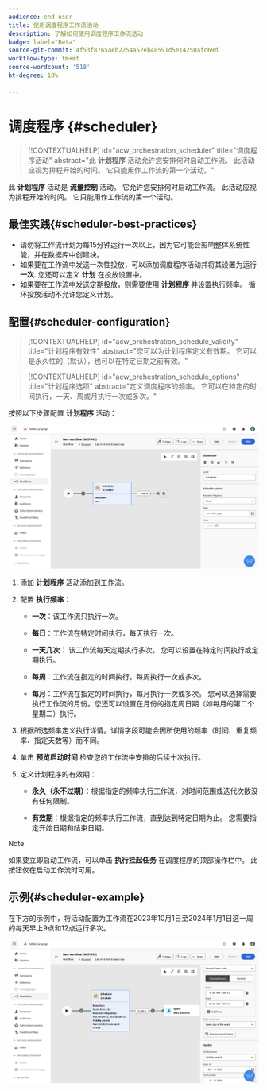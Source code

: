 ```yaml
---
audience: end-user
title: 使用调度程序工作流活动
description: 了解如何使用调度程序工作流活动
badge: label="Beta"
source-git-commit: 4f53f8765aeb2254a52eb48591d5e14250afc69d
workflow-type: tm+mt
source-wordcount: '518'
ht-degree: 10%

---
```



# 调度程序 {#scheduler}


>[!CONTEXTUALHELP]
>id="acw_orchestration_scheduler"
>title="调度程序活动"
>abstract="此 **计划程序** 活动允许您安排何时启动工作流。 此活动应视为排程开始的时间。 它只能用作工作流的第一个活动。"


此 **计划程序** 活动是 **流量控制** 活动。 它允许您安排何时启动工作流。 此活动应视为排程开始的时间。 它只能用作工作流的第一个活动。

## 最佳实践{#scheduler-best-practices}

* 请勿将工作流计划为每15分钟运行一次以上，因为它可能会影响整体系统性能，并在数据库中创建块。
* 如果要在工作流中发送一次性投放，可以添加调度程序活动并将其设置为运行 **一次**. 您还可以定义 **计划** 在投放设置中。
* 如果要在工作流中发送定期投放，则需要使用 **计划程序** 并设置执行频率。 循环投放活动不允许您定义计划。

## 配置{#scheduler-configuration}

>[!CONTEXTUALHELP]
>id="acw_orchestration_schedule_validity"
>title="计划程序有效性"
>abstract="您可以为计划程序定义有效期。 它可以是永久性的（默认），也可以在特定日期之前有效。"


>[!CONTEXTUALHELP]
>id="acw_orchestration_schedule_options"
>title="计划程序选项"
>abstract="定义调度程序的频率。 它可以在特定的时间执行，一天、周或月执行一次或多次。"

按照以下步骤配置 **计划程序** 活动：

![](../assets/workflow-scheduler.png)

1. 添加 **计划程序** 活动添加到工作流。

1. 配置 **执行频率**：

   * **一次**：该工作流只执行一次。

   * **每日**：工作流在特定时间执行，每天执行一次。

   * **一天几次：** 该工作流每天定期执行多次。 您可以设置在特定时间执行或定期执行。

   * **每周**：工作流在指定的时间执行，每周执行一次或多次。

   * **每月**：工作流在指定的时间执行，每月执行一次或多次。 您可以选择需要执行工作流的月份。您还可以设置在月份的指定周日期（如每月的第二个星期二）执行。

1. 根据所选频率定义执行详情。详情字段可能会因所使用的频率（时间、重复频率、指定天数等）而不同。

1. 单击 **预览启动时间** 检查您的工作流中安排的后续十次执行。

1. 定义计划程序的有效期：

   * **永久（永不过期）**：根据指定的频率执行工作流，对时间范围或迭代次数没有任何限制。

   * **有效期**：根据指定的频率执行工作流，直到达到特定日期为止。 您需要指定开始日期和结束日期。

>[!NOTE]
>
>如果要立即启动工作流，可以单击 **执行挂起任务** 在调度程序的顶部操作栏中。 此按钮仅在启动工作流时可用。

## 示例{#scheduler-example}

在下方的示例中，将活动配置为工作流在2023年10月1日至2024年1月1日这一周的每天早上9点和12点运行多次。

![](../assets/workflow-scheduler2.png)



